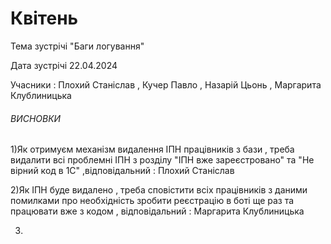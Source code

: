 # Квітень

Тема зустрічі "Баги логування"

Дата зустрічі 22.04.2024
  
Учасники : Плохий Станіслав , Кучер Павло , Назарій Цьонь , Маргарита Клублиницька

###### ВИСНОВКИ

1)Як отримуєм механізм видалення ІПН працівників з бази , треба видалити всі проблемні ІПН з розділу "ІПН вже зареєстровано" та "Не вірний код в 1С" ,відповідальний : Плохий Станіслав

2)Як ІПН буде видалено , треба сповістити всіх працівників з даними помилками про необхідність зробити реєстрацію в боті ще раз та працювати вже з кодом , відповідальний : Маргарита Клублиницька 

3)
